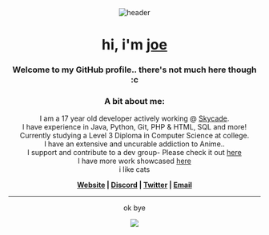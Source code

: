 <div align="center">
<img alt="header" src="https://i.pinimg.com/originals/a8/8b/e9/a88be9f7deb90c3e1779b9fd414ea8db.gif">
  <br>
  <h1>hi, i'm <a href="https://joe.hypews.com">joe</a></h1>
    <h3>Welcome to my GitHub profile.. there's not much here though :c</h1>
  <h3>A bit about me:</h3>
  <p>I am a 17 year old developer actively working @ <a href="https://skycade.net">Skycade</a>.<br>
    I have experience in Java, Python, Git, PHP & HTML, SQL and more!<br>
    Currently studying a Level 3 Diploma in Computer Science at college.<br>
    I have an extensive and uncurable addiction to Anime..<br>
    I support and contribute to a dev group- Please check it out <a href="https://github.deltapvp.club">here</a><br>
    I have more work showcased <a href="https://mywork.hypews.com">here</a><br>
    i like cats
  </p>
  <p><b><a href="">Website</a> | <a href="https://discord.gg/K5apS39m9m">Discord</a> | <a href="https://twitter.com/joehosten_">Twitter</a> | <a href="mailto:me@hypews.com">Email</a></b>
  </p>
  <hr>
  <p>ok bye</p><img src="https://thumbs.gfycat.com/JaggedOpenAfricanhornbill-size_restricted.gif">
  </div>
<ln>
